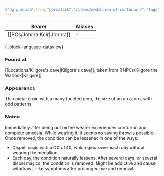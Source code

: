 ```yaml
---
{"dg-publish":true,"permalink":"/items/medallion-of-confusion/","tags":["item"],"dgShowBacklinks":true,"dgShowLocalGraph":true,"noteIcon":"item","created":"2024-01-05T18:41:36.593+01:00","updated":"2024-01-18T22:39:05.784+01:00"}
---
```


| Bearer                  | Aliases |
| ----------------------- | ------- |
| [[PCs/Johnra Kcir\|Johnra]] | \-      |

{ .block-language-dataview}
### Found at
[[Locations/Killgore's cave\|Killgore's cave]], taken from [[NPCs/Kilgore the Warlock\|Killgore]]
### Appearance
Thin metal chain with a many-faceted gem, the size of an an acorn, with odd patterns
### Notes
Immediately after being put on the wearer experiences confusion and complete amnesia. While wearing it, it seems no saving throw is possible. Once removed, the condition can be lessened in one of the ways:
- Dispel magic with a DC of 40, which gets lower each day without wearing the medallion
- Each day, the condition naturally lessens. 
After several days, or several dispel magics, the condition is removed.
Might be addictive and cause withdrawal-like symptoms after prolonged use and removal.